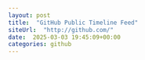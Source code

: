 ```yaml
---
layout: post
title:  "GitHub Public Timeline Feed"
siteUrl:  "http://github.com/"
date:  2025-03-03 19:45:09+00:00
categories: github
---
```

